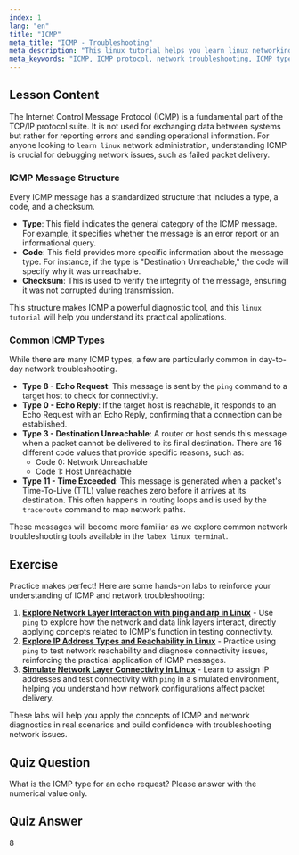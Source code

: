 ```yaml
---
index: 1
lang: "en"
title: "ICMP"
meta_title: "ICMP - Troubleshooting"
meta_description: "This linux tutorial helps you learn linux networking by explaining the ICMP protocol. Understand ICMP message types and codes for effective network troubleshooting."
meta_keywords: "ICMP, ICMP protocol, network troubleshooting, ICMP types, Linux networking, learn linux, linux tutorial, labex linux, beginner, guide"
---
```


## Lesson Content

The Internet Control Message Protocol (ICMP) is a fundamental part of the TCP/IP protocol suite. It is not used for exchanging data between systems but rather for reporting errors and sending operational information. For anyone looking to `learn linux` network administration, understanding ICMP is crucial for debugging network issues, such as failed packet delivery.

### ICMP Message Structure

Every ICMP message has a standardized structure that includes a type, a code, and a checksum.

- **Type**: This field indicates the general category of the ICMP message. For example, it specifies whether the message is an error report or an informational query.
- **Code**: This field provides more specific information about the message type. For instance, if the type is "Destination Unreachable," the code will specify why it was unreachable.
- **Checksum**: This is used to verify the integrity of the message, ensuring it was not corrupted during transmission.

This structure makes ICMP a powerful diagnostic tool, and this `linux tutorial` will help you understand its practical applications.

### Common ICMP Types

While there are many ICMP types, a few are particularly common in day-to-day network troubleshooting.

- **Type 8 - Echo Request**: This message is sent by the `ping` command to a target host to check for connectivity.
- **Type 0 - Echo Reply**: If the target host is reachable, it responds to an Echo Request with an Echo Reply, confirming that a connection can be established.
- **Type 3 - Destination Unreachable**: A router or host sends this message when a packet cannot be delivered to its final destination. There are 16 different code values that provide specific reasons, such as:
  - Code 0: Network Unreachable
  - Code 1: Host Unreachable
- **Type 11 - Time Exceeded**: This message is generated when a packet's Time-To-Live (TTL) value reaches zero before it arrives at its destination. This often happens in routing loops and is used by the `traceroute` command to map network paths.

These messages will become more familiar as we explore common network troubleshooting tools available in the `labex linux terminal`.

## Exercise

Practice makes perfect! Here are some hands-on labs to reinforce your understanding of ICMP and network troubleshooting:

1. **[Explore Network Layer Interaction with ping and arp in Linux](https://labex.io/labs/comptia-explore-network-layer-interaction-with-ping-and-arp-in-linux-592746)** - Use `ping` to explore how the network and data link layers interact, directly applying concepts related to ICMP's function in testing connectivity.
2. **[Explore IP Address Types and Reachability in Linux](https://labex.io/labs/comptia-explore-ip-address-types-and-reachability-in-linux-592780)** - Practice using `ping` to test network reachability and diagnose connectivity issues, reinforcing the practical application of ICMP messages.
3. **[Simulate Network Layer Connectivity in Linux](https://labex.io/labs/comptia-simulate-network-layer-connectivity-in-linux-592752)** - Learn to assign IP addresses and test connectivity with `ping` in a simulated environment, helping you understand how network configurations affect packet delivery.

These labs will help you apply the concepts of ICMP and network diagnostics in real scenarios and build confidence with troubleshooting network issues.

## Quiz Question

What is the ICMP type for an echo request? Please answer with the numerical value only.

## Quiz Answer

8
